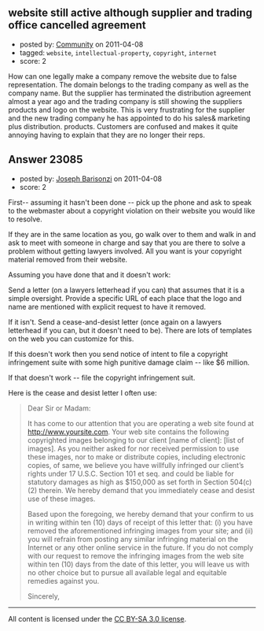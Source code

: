 ## website still active although supplier and trading office cancelled agreement

- posted by: [Community](https://stackexchange.com/users/-1/-1-community) on 2011-04-08
- tagged: `website`, `intellectual-property`, `copyright`, `internet`
- score: 2

How can one legally make a company remove the website due to false representation.  The domain belongs to the trading company as well as the company name.  But the supplier has terminated the distribution agreement almost a year ago and the trading company is still showing the suppliers products and logo on the website.   This is very frustrating for the supplier and the new trading company he has appointed to do his sales& marketing plus distribution.  products.  Customers are confused and makes it quite annoying having to explain that they are no longer their reps.    



## Answer 23085

- posted by: [Joseph Barisonzi](https://stackexchange.com/users/-1/8791-joseph-barisonzi) on 2011-04-08
- score: 2

First-- assuming it hasn't been done -- pick up the phone and ask to speak to the webmaster about a copyright violation on their website you would like to resolve. 

If they are in the same location as you, go walk over to them and walk in and ask to meet with someone in charge and say that you are there to solve a problem without getting lawyers involved. All you want is your copyright material removed from their website. 

Assuming you have done that and it doesn't work:

Send a letter (on a lawyers letterhead if you can) that assumes that it is a simple oversight. Provide a specific URL of each place that the logo and name are mentioned with explicit request to have it removed.

If it isn't. Send a cease-and-desist letter (once again on a lawyers letterhead if you can, but it doesn't need to be). There are lots of templates on the web you can customize for this.

If this doesn't work  then you send notice of intent to file a copyright infringement suite with some high punitive damage claim -- like $6 million.

If that doesn't work -- file the copyright infringement suit.




Here is the cease and desist letter I often use:

> Dear Sir or Madam:
> 
> It has come to our attention that you
> are operating a web site found at
> http://www.yoursite.com. Your web site
> contains the following copyrighted
> images belonging to our client [name
> of client]: [list of images]. As you
> neither asked for nor received
> permission to use these images, nor to
> make or distribute copies, including
> electronic copies, of same, we believe
> you have willfully infringed our
> client’s rights under 17 U.S.C.
> Section 101 et seq. and could be
> liable for statutory damages as high
> as $150,000 as set forth in Section
> 504(c)(2) therein. We hereby demand
> that you immediately cease and desist
> use of these images.
> 
> Based upon the foregoing, we hereby
> demand that your confirm to us in
> writing within ten (10) days of
> receipt of this letter that: (i) you
> have removed the aforementioned
> infringing images from your site; and
> (ii) you will refrain from posting any
> similar infringing material on the
> Internet or any other online service
> in the future. If you do not comply
> with our request to remove the
> infringing images from the web site
> within ten (10) days from the date of
> this letter, you will leave us with no
> other choice but to pursue all
> available legal and equitable remedies
> against you.
> 
> Sincerely,



---

All content is licensed under the [CC BY-SA 3.0 license](https://creativecommons.org/licenses/by-sa/3.0/).
